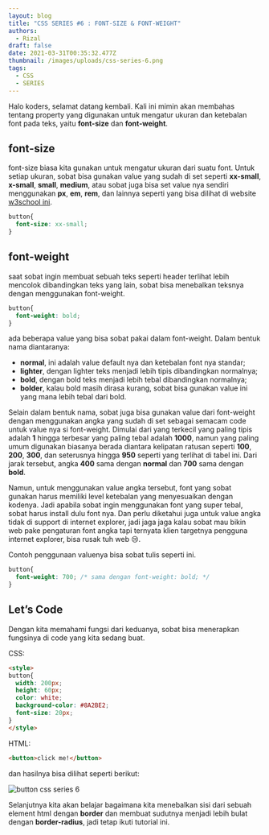 ```yaml
---
layout: blog
title: "CSS SERIES #6 : FONT-SIZE & FONT-WEIGHT"
authors:
  - Rizal
draft: false
date: 2021-03-31T00:35:32.477Z
thumbnail: /images/uploads/css-series-6.png
tags:
  - CSS
  - SERIES
---
```

Halo koders, selamat datang kembali. Kali ini mimin akan membahas tentang property yang digunakan untuk mengatur ukuran dan ketebalan font pada teks, yaitu **font-size** dan **font-weight**.

## font-size

font-size biasa kita gunakan untuk mengatur ukuran dari suatu font. Untuk setiap ukuran, sobat bisa gunakan value yang sudah di set seperti **xx-small**, **x-small**, **small**, **medium**, atau sobat juga bisa set value nya sendiri menggunakan **px**, **em**, **rem**, dan lainnya seperti yang bisa dilihat di website [w3school ini](https://www.w3schools.com/cssref/pr_font_font-size.asp).

```css
button{
  font-size: xx-small;
}
```

## font-weight

saat sobat ingin membuat sebuah teks seperti header terlihat lebih mencolok dibandingkan teks yang lain, sobat bisa menebalkan teksnya dengan menggunakan font-weight.

```css
button{
  font-weight: bold;
}
```

ada beberapa value yang bisa sobat pakai dalam font-weight. Dalam bentuk nama diantaranya:

* **normal**, ini adalah value default nya dan ketebalan font nya standar;
* **lighter**, dengan lighter teks menjadi lebih tipis dibandingkan normalnya;
* **bold**, dengan bold teks menjadi lebih tebal dibandingkan normalnya;
* **bolder**, kalau bold masih dirasa kurang, sobat bisa gunakan value ini yang mana lebih tebal dari bold.

Selain dalam bentuk nama, sobat juga bisa gunakan value dari font-weight dengan menggunakan angka yang sudah di set sebagai semacam code untuk value nya si font-weight. Dimulai dari yang terkecil yang paling tipis adalah **1** hingga terbesar yang paling tebal adalah **1000**, namun yang paling umum digunakan biasanya berada diantara kelipatan ratusan seperti **100**, **200**, **300**, dan seterusnya hingga **950** seperti yang terlihat di tabel ini. Dari jarak tersebut, angka **400** sama dengan **normal** dan **700** sama dengan **bold**.

Namun, untuk menggunakan value angka tersebut, font yang sobat gunakan harus memiliki level ketebalan yang menyesuaikan dengan kodenya. Jadi apabila sobat ingin menggunakan font yang super tebal, sobat harus install dulu font nya. Dan perlu diketahui juga untuk value angka tidak di support di internet explorer, jadi jaga jaga kalau sobat mau bikin web pake pengaturan font angka tapi ternyata klien targetnya pengguna internet explorer, bisa rusak tuh web :cry:.

Contoh penggunaan valuenya bisa sobat tulis seperti ini.

```css
button{
  font-weight: 700; /* sama dengan font-weight: bold; */
}
```

## Let’s Code

Dengan kita memahami fungsi dari keduanya, sobat bisa menerapkan fungsinya di code yang kita sedang buat.

CSS:

```html
<style>
button{
  width: 200px;
  height: 60px;
  color: white;
  background-color: #8A2BE2;
  font-size: 20px;
}
</style>
```

HTML:

```html
<button>click me!</button>
```

dan hasilnya bisa dilihat seperti berikut:

![button css series 6](/images/uploads/screenshot_button.png "button css series 6")

Selanjutnya kita akan belajar bagaimana kita menebalkan sisi dari sebuah element html dengan **border** dan membuat sudutnya menjadi lebih bulat dengan **border-radius**, jadi tetap ikuti tutorial ini.